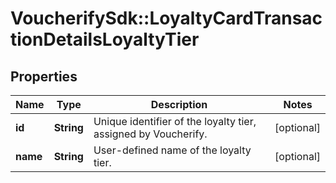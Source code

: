 # VoucherifySdk::LoyaltyCardTransactionDetailsLoyaltyTier

## Properties

| Name | Type | Description | Notes |
| ---- | ---- | ----------- | ----- |
| **id** | **String** | Unique identifier of the loyalty tier, assigned by Voucherify. | [optional] |
| **name** | **String** | User-defined name of the loyalty tier. | [optional] |

